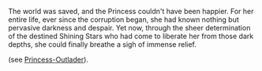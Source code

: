 The world was saved, and the Princess couldn't have been happier. For her entire life, ever since the corruption began, she had known nothing but pervasive darkness and despair. Yet now, through the sheer determination of the destined Shining Stars who had come to liberate her from those dark depths, she could finally breathe a sigh of immense relief.

(see [Princess-Outlader](#edge:iphania-outlander)).
